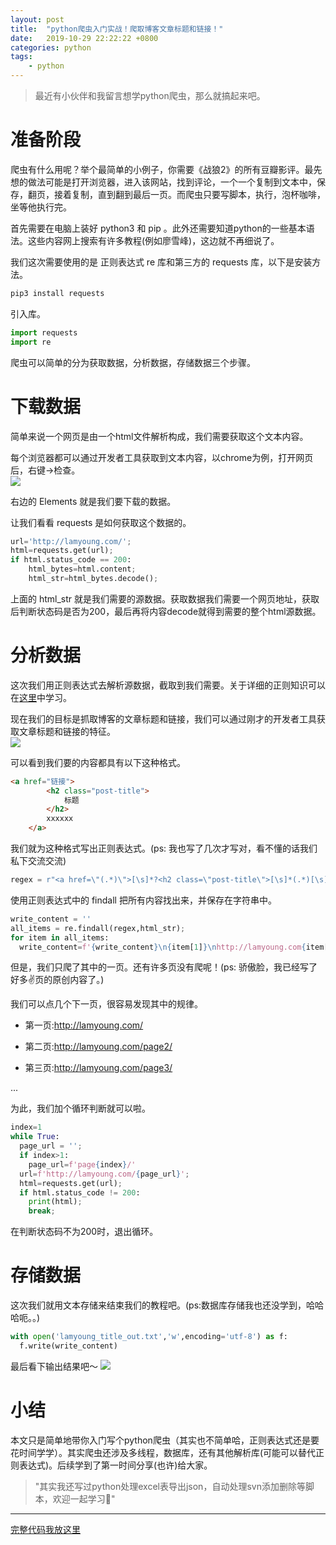 ```yaml
---
layout: post
title:  "python爬虫入门实战！爬取博客文章标题和链接！"
date:   2019-10-29 22:22:22 +0800
categories: python
tags:
    - python
---
```

> 最近有小伙伴和我留言想学python爬虫，那么就搞起来吧。

# 准备阶段

爬虫有什么用呢？举个最简单的小例子，你需要《战狼2》的所有豆瓣影评。最先想的做法可能是打开浏览器，进入该网站，找到评论，一个一个复制到文本中，保存，翻页，接着复制，直到翻到最后一页。而爬虫只要写脚本，执行，泡杯咖啡，坐等他执行完。   

首先需要在电脑上装好 python3 和 pip 。此外还需要知道python的一些基本语法。这些内容网上搜索有许多教程(例如廖雪峰)，这边就不再细说了。    

我们这次需要使用的是 正则表达式 re 库和第三方的 requests 库，以下是安装方法。    

```sh
pip3 install requests
```

引入库。  

```python
import requests
import re
```
爬虫可以简单的分为获取数据，分析数据，存储数据三个步骤。  


# 下载数据

简单来说一个网页是由一个html文件解析构成，我们需要获取这个文本内容。  

每个浏览器都可以通过开发者工具获取到文本内容，以chrome为例，打开网页后，右键->检查。  
![](/img/in-post/2019-10-29-check.gif)

右边的 Elements 就是我们要下载的数据。  

让我们看看 requests 是如何获取这个数据的。  

```python
url='http://lamyoung.com/';
html=requests.get(url);
if html.status_code == 200:
    html_bytes=html.content;
    html_str=html_bytes.decode();
```
上面的 html_str 就是我们需要的源数据。获取数据我们需要一个网页地址，获取后判断状态码是否为200，最后再将内容decode就得到需要的整个html源数据。  



# 分析数据

这次我们用正则表达式去解析源数据，截取到我们需要。关于详细的正则知识可以在[这里](https://github.com/ziishaned/learn-regex/blob/master/translations/README-cn.md)中学习。  

现在我们的目标是抓取博客的文章标题和链接，我们可以通过刚才的开发者工具获取文章标题和链接的特征。  
![](/img/in-post/2019-10-29-html.png)


可以看到我们要的内容都具有以下这种格式。
```html
<a href="链接">
        <h2 class="post-title">
            标题
        </h2>
        xxxxxx
    </a>
```
我们就为这种格式写出正则表达式。(ps: 我也写了几次才写对，看不懂的话我们私下交流交流)
```python
regex = r"<a href=\"(.*)\">[\s]*?<h2 class=\"post-title\">[\s]*(.*)[\s]*</h2>[\s\S]*?</a>"
```
使用正则表达式中的 findall 把所有内容找出来，并保存在字符串中。
```python
write_content = ''
all_items = re.findall(regex,html_str);
for item in all_items:
  write_content=f'{write_content}\n{item[1]}\nhttp://lamyoung.com{item[0]}\n'
```
但是，我们只爬了其中的一页。还有许多页没有爬呢！(ps: 骄傲脸，我已经写了好多✌️页的原创内容了。)

我们可以点几个下一页，很容易发现其中的规律。

- 第一页:http://lamyoung.com/

- 第二页:http://lamyoung.com/page2/

- 第三页:http://lamyoung.com/page3/

...

为此，我们加个循环判断就可以啦。
```python
index=1
while True:
  page_url = '';
  if index>1:
    page_url=f'page{index}/'
  url=f'http://lamyoung.com/{page_url}';
  html=requests.get(url);
  if html.status_code != 200:
    print(html);
    break;
```
在判断状态码不为200时，退出循环。



# 存储数据

这次我们就用文本存储来结束我们的教程吧。(ps:数据库存储我也还没学到，哈哈哈呃。。)
```python
with open('lamyoung_title_out.txt','w',encoding='utf-8') as f:
  f.write(write_content)
```
最后看下输出结果吧～
![](/img/in-post/2019-10-29-result.png)



# 小结


本文只是简单地带你入门写个python爬虫（其实也不简单哈，正则表达式还是要花时间学学）。其实爬虫还涉及多线程，数据库，还有其他解析库(可能可以替代正则表达式)。后续学到了第一时间分享(也许)给大家。

> "其实我还写过python处理excel表导出json，自动处理svn添加删除等脚本，欢迎一起学习👏"

---

[完整代码我放这里](https://github.com/baiyuwubing/python-exercise/blob/master/py3/scrapy/scrapy_lamyoung_title.py)  